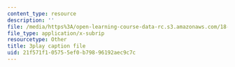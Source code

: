 ```yaml
---
content_type: resource
description: ''
file: /media/https%3A/open-learning-course-data-rc.s3.amazonaws.com/18-06sc-linear-algebra-fall-2011/21f571f105755ef0b79896192aec9c7c_pSbafxDHdgE.vtt
file_type: application/x-subrip
resourcetype: Other
title: 3play caption file
uid: 21f571f1-0575-5ef0-b798-96192aec9c7c
---
```

